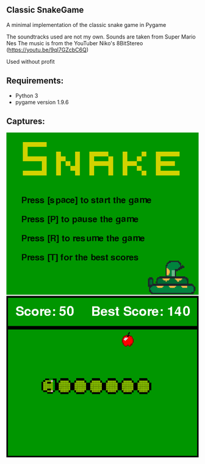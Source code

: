 ## Classic SnakeGame

A minimal implementation of the classic snake game in Pygame

The soundtracks used are not my own.
Sounds are taken from Super Mario Nes
The music is from the YouTuber Niko's 8BitStereo
(https://youtu.be/9qI7GZcbC6Q)

Used without profit

## Requirements:
- Python 3
- pygame version 1.9.6

## Captures:
![github-small](https://github.com/TheLast20/Pygame_Snake_Pygame/blob/master/captures/Starting%20Screen.png?raw=true)
![github-small](https://github.com/TheLast20/Pygame_Snake_Pygame/blob/master/captures/Game%20Screen.png?raw=true)
